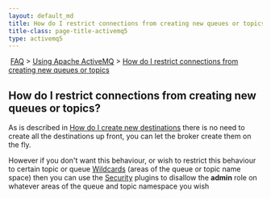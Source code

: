 ```yaml
---
layout: default_md
title: How do I restrict connections from creating new queues or topics 
title-class: page-title-activemq5
type: activemq5
---
```


 [FAQ](faq) > [Using Apache ActiveMQ](using-apache-activemq) > [How do I restrict connections from creating new queues or topics](how-do-i-restrict-connections-from-creating-new-queues-or-topics)


How do I restrict connections from creating new queues or topics?
-----------------------------------------------------------------

As is described in [How do I create new destinations](how-do-i-create-new-destinations) there is no need to create all the destinations up front, you can let the broker create them on the fly.

However if you don't want this behaviour, or wish to restrict this behaviour to certain topic or queue [Wildcards](wildcards) (areas of the queue or topic name space) then you can use the [Security](security) plugins to disallow the **admin** role on whatever areas of the queue and topic namespace you wish

